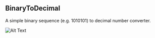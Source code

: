 BinaryToDecimal
-----

A simple binary sequence (e.g. 1010101) to decimal number converter.


![Alt Text](https://i.imgur.com/vsQ1u55.gif)
